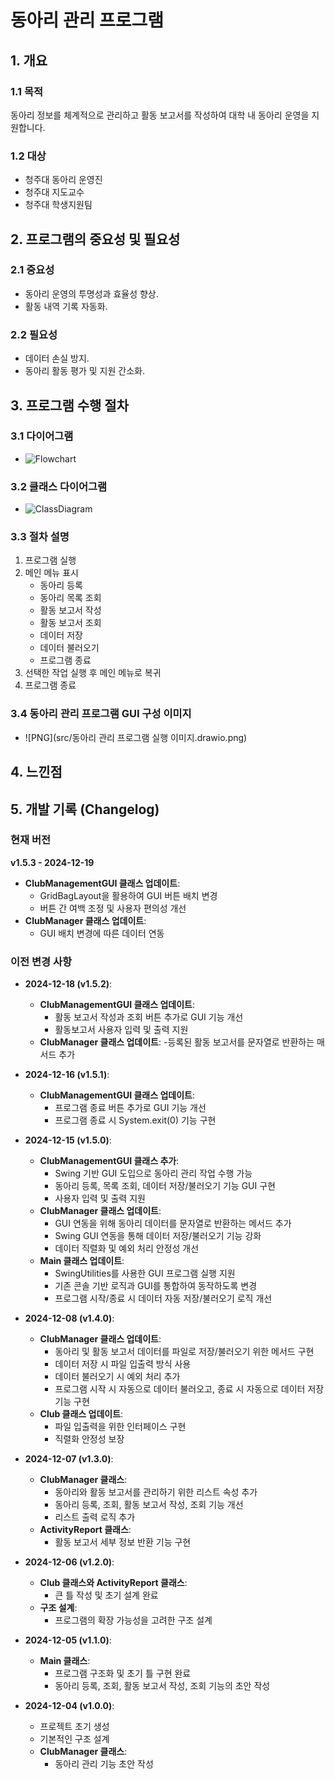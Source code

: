 # 동아리 관리 프로그램

## 1. 개요
### 1.1 목적
동아리 정보를 체계적으로 관리하고 활동 보고서를 작성하여 대학 내 동아리 운영을 지원합니다.

### 1.2 대상
- 청주대 동아리 운영진
- 청주대 지도교수
- 청주대 학생지원팀

## 2. 프로그램의 중요성 및 필요성
### 2.1 중요성
- 동아리 운영의 투명성과 효율성 향상.
- 활동 내역 기록 자동화.

### 2.2 필요성
- 데이터 손실 방지.
- 동아리 활동 평가 및 지원 간소화.

## 3. 프로그램 수행 절차
### 3.1 다이어그램
- ![Flowchart](src/flowchart.drawio.png)

### 3.2 클래스 다이어그램
- ![ClassDiagram](src/classDiagram.drawio.png)

### 3.3 절차 설명
1. 프로그램 실행
2. 메인 메뉴 표시
    - 동아리 등록
    - 동아리 목록 조회
    - 활동 보고서 작성
    - 활동 보고서 조회
    - 데이터 저장
    - 데이터 불러오기
    - 프로그램 종료
3. 선택한 작업 실행 후 메인 메뉴로 복귀
4. 프로그램 종료

### 3.4 동아리 관리 프로그램 GUI 구성 이미지
- ![PNG](src/동아리 관리 프로그램 실행 이미지.drawio.png)

## 4. 느낀점

## 5. 개발 기록 (Changelog)
### 현재 버전
**v1.5.3 - 2024-12-19**
- **ClubManagementGUI 클래스 업데이트**:
    - GridBagLayout을 활용하여 GUI 버튼 배치 변경
    - 버튼 간 여백 조정 및 사용자 편의성 개선
- **ClubManager 클래스 업데이트**:
    - GUI 배치 변경에 따른 데이터 연동

### 이전 변경 사항
- **2024-12-18 (v1.5.2)**:
    - **ClubManagementGUI 클래스 업데이트**:
        - 활동 보고서 작성과 조회 버튼 추가로 GUI 기능 개선
        - 활동보고서 사용자 입력 및 출력 지원
    - **ClubManager 클래스 업데이트**:
        -등록된 활동 보고서를 문자열로 반환하는 매서드 추가

- **2024-12-16 (v1.5.1)**:
    - **ClubManagementGUI 클래스 업데이트**:
        - 프로그램 종료 버튼 추가로 GUI 기능 개선
        - 프로그램 종료 시 System.exit(0) 기능 구현

- **2024-12-15 (v1.5.0)**:
    - **ClubManagementGUI 클래스 추가**:
        - Swing 기반 GUI 도입으로 동아리 관리 작업 수행 가능
        - 동아리 등록, 목록 조회, 데이터 저장/불러오기 기능 GUI 구현
        - 사용자 입력 및 출력 지원
    - **ClubManager 클래스 업데이트**:
        - GUI 연동을 위해 동아리 데이터를 문자열로 반환하는 메서드 추가
        - Swing GUI 연동을 통해 데이터 저장/불러오기 기능 강화
        - 데이터 직렬화 및 예외 처리 안정성 개선
    - **Main 클래스 업데이트**:
        - SwingUtilities를 사용한 GUI 프로그램 실행 지원
        - 기존 콘솔 기반 로직과 GUI를 통합하여 동작하도록 변경
        - 프로그램 시작/종료 시 데이터 자동 저장/불러오기 로직 개선

- **2024-12-08 (v1.4.0)**:
    - **ClubManager 클래스 업데이트**:
        - 동아리 및 활동 보고서 데이터를 파일로 저장/불러오기 위한 메서드 구현
        - 데이터 저장 시 파일 입출력 방식 사용
        - 데이터 불러오기 시 예외 처리 추가
        - 프로그램 시작 시 자동으로 데이터 불러오고, 종료 시 자동으로 데이터 저장 기능 구현
    - **Club 클래스 업데이트**:
        - 파일 입출력을 위한 인터페이스 구현
        - 직렬화 안정성 보장

- **2024-12-07 (v1.3.0)**:
    - **ClubManager 클래스**:
        - 동아리와 활동 보고서를 관리하기 위한 리스트 속성 추가
        - 동아리 등록, 조회, 활동 보고서 작성, 조회 기능 개선
        - 리스트 출력 로직 추가
    - **ActivityReport 클래스**:
        - 활동 보고서 세부 정보 반환 기능 구현

- **2024-12-06 (v1.2.0)**:
    - **Club 클래스와 ActivityReport 클래스**:
        - 큰 틀 작성 및 초기 설계 완료
    - **구조 설계**:
        - 프로그램의 확장 가능성을 고려한 구조 설계

- **2024-12-05 (v1.1.0)**:
    - **Main 클래스**:
        - 프로그램 구조화 및 초기 틀 구현 완료
        - 동아리 등록, 조회, 활동 보고서 작성, 조회 기능의 초안 작성

- **2024-12-04 (v1.0.0)**:
    - 프로젝트 초기 생성
    - 기본적인 구조 설계
    - **ClubManager 클래스**:
        - 동아리 관리 기능 초안 작성